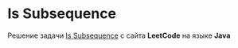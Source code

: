 # Is Subsequence
Решение задачи [Is Subsequence](https://leetcode.com/problems/is-subsequence) c сайта **LeetCode** на языке **Java**
